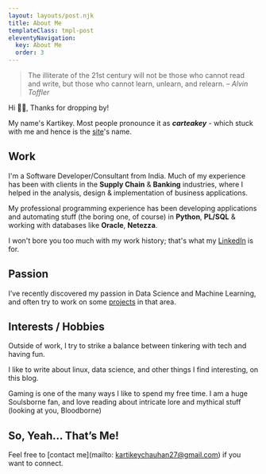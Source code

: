 ```yaml
---
layout: layouts/post.njk
title: About Me
templateClass: tmpl-post
eleventyNavigation:
  key: About Me
  order: 3
---
```


> The illiterate of the 21st century will not be those who cannot read and write, but those who cannot learn, unlearn, and relearn. – _Alvin Toffler_

Hi 👋🏼, Thanks for dropping by!

My name's Kartikey. Most people pronounce it as **_carteakey_** - which stuck with me and hence is the [site](https://carteakey.dev)'s name.

## Work

I'm a Software Developer/Consultant from India. Much of my experience has been with clients in the **Supply Chain** & **Banking** industries, where I helped in the analysis, design & implementation of business applications.

My professional programming experience has been developing applications and automating stuff (the boring one, of course) in **Python**, **PL/SQL** & working with databases like **Oracle**, **Netezza**.

I won't bore you too much with my work history; that's what my [LinkedIn](https://www.linkedin.com/in/kartikeychauhan) is for.

## Passion

I’ve recently discovered my passion in Data Science and Machine Learning, and often try to work on some [projects](https://github.com/carteakey) in that area.

## Interests / Hobbies

Outside of work, I try to strike a balance between tinkering with tech and having fun.

I like to write about linux, data science, and other things I find interesting, on this blog.

Gaming is one of the many ways I like to spend my free time. I am a huge Soulsborne fan, and love reading about intricate lore and mythical stuff (looking at you, Bloodborne)

## So, Yeah… That’s Me!

Feel free to [contact me](mailto: kartikeychauhan27@gmail.com) if you want to connect.
